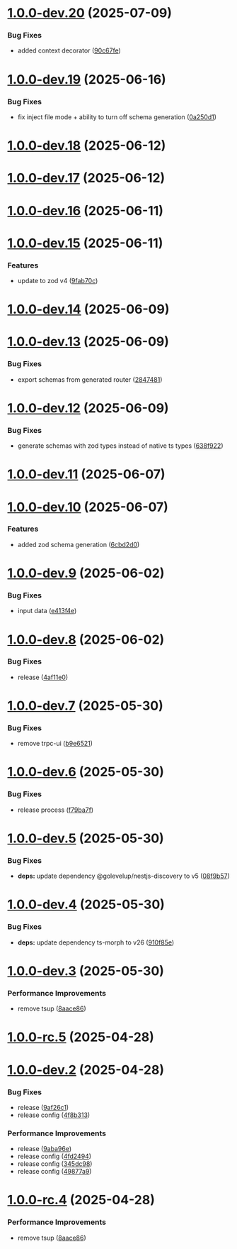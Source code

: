 # [1.0.0-dev.20](https://github.com/nexica/nestjs-trpc/compare/v1.0.0-dev.19...v1.0.0-dev.20) (2025-07-09)


### Bug Fixes

* added context decorator ([90c67fe](https://github.com/nexica/nestjs-trpc/commit/90c67fe9187534e1a566f7988b23ea8d0dbae86f))

# [1.0.0-dev.19](https://github.com/nexica/nestjs-trpc/compare/v1.0.0-dev.18...v1.0.0-dev.19) (2025-06-16)


### Bug Fixes

* fix inject file mode + ability to turn off schema generation ([0a250d1](https://github.com/nexica/nestjs-trpc/commit/0a250d1ed364c0ec884ae14adff8baa70e63355f))

# [1.0.0-dev.18](https://github.com/nexica/nestjs-trpc/compare/v1.0.0-dev.17...v1.0.0-dev.18) (2025-06-12)

# [1.0.0-dev.17](https://github.com/nexica/nestjs-trpc/compare/v1.0.0-dev.16...v1.0.0-dev.17) (2025-06-12)

# [1.0.0-dev.16](https://github.com/nexica/nestjs-trpc/compare/v1.0.0-dev.15...v1.0.0-dev.16) (2025-06-11)

# [1.0.0-dev.15](https://github.com/nexica/nestjs-trpc/compare/v1.0.0-dev.14...v1.0.0-dev.15) (2025-06-11)


### Features

* update to zod v4 ([9fab70c](https://github.com/nexica/nestjs-trpc/commit/9fab70c95e16c3246872f692aabcf054a9511970))

# [1.0.0-dev.14](https://github.com/nexica/nestjs-trpc/compare/v1.0.0-dev.13...v1.0.0-dev.14) (2025-06-09)

# [1.0.0-dev.13](https://github.com/nexica/nestjs-trpc/compare/v1.0.0-dev.12...v1.0.0-dev.13) (2025-06-09)


### Bug Fixes

* export schemas from generated router ([2847481](https://github.com/nexica/nestjs-trpc/commit/284748192c46e27f8ed23e6beccf1159677bf9c0))

# [1.0.0-dev.12](https://github.com/nexica/nestjs-trpc/compare/v1.0.0-dev.11...v1.0.0-dev.12) (2025-06-09)


### Bug Fixes

* generate schemas with zod types instead of native ts types ([638f922](https://github.com/nexica/nestjs-trpc/commit/638f92290479ade9954aa6cf1d72a3f2f4874003))

# [1.0.0-dev.11](https://github.com/nexica/nestjs-trpc/compare/v1.0.0-dev.10...v1.0.0-dev.11) (2025-06-07)

# [1.0.0-dev.10](https://github.com/nexica/nestjs-trpc/compare/v1.0.0-dev.9...v1.0.0-dev.10) (2025-06-07)


### Features

* added zod schema generation ([6cbd2d0](https://github.com/nexica/nestjs-trpc/commit/6cbd2d012649d05610a675583ac13284c35a88ff))

# [1.0.0-dev.9](https://github.com/nexica/nestjs-trpc/compare/v1.0.0-dev.8...v1.0.0-dev.9) (2025-06-02)


### Bug Fixes

* input data ([e413f4e](https://github.com/nexica/nestjs-trpc/commit/e413f4e0daf2f7836e47ba6d3c0562d4ef9d9de1))

# [1.0.0-dev.8](https://github.com/nexica/nestjs-trpc/compare/v1.0.0-dev.7...v1.0.0-dev.8) (2025-06-02)


### Bug Fixes

* release ([4af11e0](https://github.com/nexica/nestjs-trpc/commit/4af11e049c31e05098b49edd43679f3ee820d8f1))

# [1.0.0-dev.7](https://github.com/nexica/nestjs-trpc/compare/v1.0.0-dev.6...v1.0.0-dev.7) (2025-05-30)


### Bug Fixes

* remove trpc-ui ([b9e6521](https://github.com/nexica/nestjs-trpc/commit/b9e65213a0c0d4477d84e05bf6edb7a330471e23))

# [1.0.0-dev.6](https://github.com/nexica/nestjs-trpc/compare/v1.0.0-dev.5...v1.0.0-dev.6) (2025-05-30)


### Bug Fixes

* release process ([f79ba7f](https://github.com/nexica/nestjs-trpc/commit/f79ba7f5b347d4cd2be4b8605897b1362c843239))

# [1.0.0-dev.5](https://github.com/nexica/nestjs-trpc/compare/v1.0.0-dev.4...v1.0.0-dev.5) (2025-05-30)


### Bug Fixes

* **deps:** update dependency @golevelup/nestjs-discovery to v5 ([08f9b57](https://github.com/nexica/nestjs-trpc/commit/08f9b5728eee0db947279ef56df9233b7d40bdbf))

# [1.0.0-dev.4](https://github.com/nexica/nestjs-trpc/compare/v1.0.0-dev.3...v1.0.0-dev.4) (2025-05-30)


### Bug Fixes

* **deps:** update dependency ts-morph to v26 ([910f85e](https://github.com/nexica/nestjs-trpc/commit/910f85ebe0523bbdc5574779838a6c02e868a063))

# [1.0.0-dev.3](https://github.com/nexica/nestjs-trpc/compare/v1.0.0-dev.2...v1.0.0-dev.3) (2025-05-30)


### Performance Improvements

* remove tsup ([8aace86](https://github.com/nexica/nestjs-trpc/commit/8aace86d1f39de0d9091eebfa8d3c56b1ee90141))

# [1.0.0-rc.5](https://github.com/nexica/nestjs-trpc/compare/v1.0.0-rc.4...v1.0.0-rc.5) (2025-04-28)

# [1.0.0-dev.2](https://github.com/nexica/nestjs-trpc/compare/v1.0.0-dev.1...v1.0.0-dev.2) (2025-04-28)

### Bug Fixes

- release ([9af26c1](https://github.com/nexica/nestjs-trpc/commit/9af26c1a438c0d9d50b9baef8887cbd8ba5e4512))
- release config ([4f8b313](https://github.com/nexica/nestjs-trpc/commit/4f8b313ebff96a60c70fe0df3e90e7c474bfab0c))

### Performance Improvements

- release ([9aba96e](https://github.com/nexica/nestjs-trpc/commit/9aba96ea1903f184c1d4b28632c01b5b005c527b))
- release config ([4fd2494](https://github.com/nexica/nestjs-trpc/commit/4fd2494069a2659c33fecc5beb21c76f83edabdd))
- release config ([345dc98](https://github.com/nexica/nestjs-trpc/commit/345dc987ef0ca366eb4796b4e268c27dd6257a44))
- release config ([49877a9](https://github.com/nexica/nestjs-trpc/commit/49877a95d498e95d880f3dfb15594ec9e35613c4))

# [1.0.0-rc.4](https://github.com/nexica/nestjs-trpc/compare/v1.0.0-rc.3...v1.0.0-rc.4) (2025-04-28)

### Performance Improvements

- remove tsup ([8aace86](https://github.com/nexica/nestjs-trpc/commit/8aace86d1f39de0d9091eebfa8d3c56b1ee90141))
